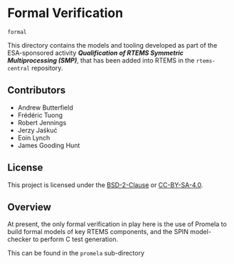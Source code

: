 # Formal Verification

`formal`

This directory contains the models and tooling developed as part of the ESA-sponsored activity ***Qualification of RTEMS Symmetric Multiprocessing(SMP)***, that has been added into RTEMS in the `rtems-central` repository.

## Contributors

* Andrew Butterfield
* Frédéric Tuong
* Robert Jennings
* Jerzy Jaśkuć
* Eoin Lynch
* James Gooding Hunt

## License

This project is licensed under the
[BSD-2-Clause](https://spdx.org/licenses/BSD-2-Clause.html) or
[CC-BY-SA-4.0](https://spdx.org/licenses/CC-BY-SA-4.0.html).

## Overview

At present, the only formal verification in play here is the use of Promela to build formal models of key RTEMS components, and the SPIN model-checker to perform C test generation.

This can be found in the `promela` sub-directory

